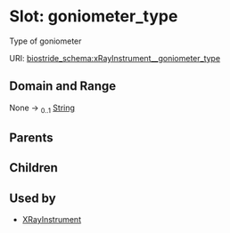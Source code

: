 
# Slot: goniometer_type

Type of goniometer

URI: [biostride_schema:xRayInstrument__goniometer_type](https://w3id.org/biostride/schema/xRayInstrument__goniometer_type)


## Domain and Range

None &#8594;  <sub>0..1</sub> [String](types/String.md)

## Parents


## Children


## Used by

 * [XRayInstrument](XRayInstrument.md)
